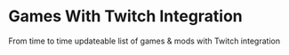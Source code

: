 # Games With Twitch Integration

From time to time updateable list of games & mods with Twitch integration
